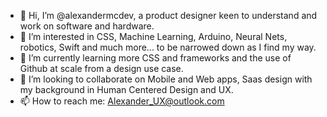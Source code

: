 - 👋 Hi, I’m @alexandermcdev, a product designer keen to understand and work on software and hardware.
- 👀 I’m interested in CSS, Machine Learning, Arduino, Neural Nets, robotics, Swift and much more... to be narrowed down as I find my way.
- 🌱 I’m currently learning more CSS and frameworks and the use of Github at scale from a design use case.
- 💞️ I’m looking to collaborate on Mobile and Web apps, Saas design with my background in Human Centered Design and UX.
- 📫 How to reach me: Alexander_UX@outlook.com

<!---
alexandermcdev/alexandermcdev is a ✨ special ✨ repository because its `README.md` (this file) appears on your GitHub profile.
You can click the Preview link to take a look at your changes.
--->
